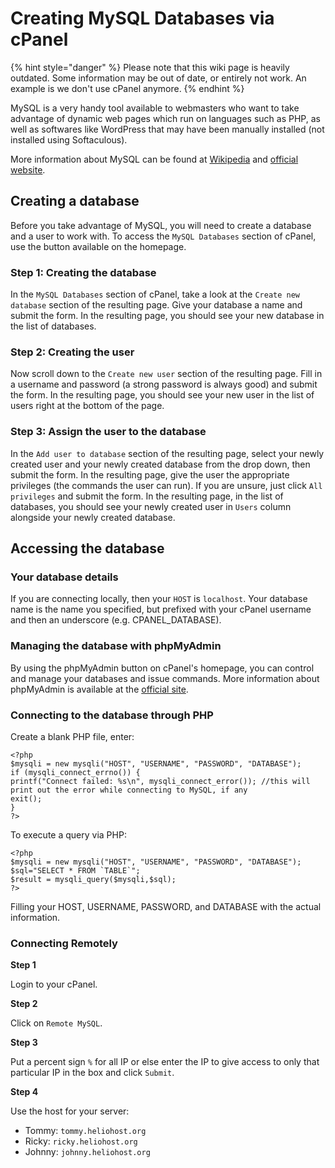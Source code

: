 # Creating MySQL Databases via cPanel

{% hint style="danger" %}
Please note that this wiki page is heavily outdated. Some information may be out of date, or entirely not work. An example is we don't use cPanel anymore.
{% endhint %}

MySQL is a very handy tool available to webmasters who want to take advantage of dynamic web pages which run on languages such as PHP, as well as softwares like WordPress that may have been manually installed (not installed using Softaculous).

More information about MySQL can be found at [Wikipedia](https://en.wikipedia.org/wiki/MySQL) and [official website](https://www.mysql.com).

## Creating a database

Before you take advantage of MySQL, you will need to create a database and a user to work with. To access the `MySQL Databases` section of cPanel, use the button available on the homepage.

### Step 1: Creating the database

In the `MySQL Databases` section of cPanel, take a look at the `Create new database` section of the resulting page. Give your database a name and submit the form. In the resulting page, you should see your new database in the list of databases.

### Step 2: Creating the user

Now scroll down to the `Create new user` section of the resulting page. Fill in a username and password (a strong password is always good) and submit the form. In the resulting page, you should see your new user in the list of users right at the bottom of the page.

### Step 3: Assign the user to the database

In the `Add user to database` section of the resulting page, select your newly created user and your newly created database from the drop down, then submit the form. In the resulting page, give the user the appropriate privileges (the commands the user can run). If you are unsure, just click `All privileges` and submit the form. In the resulting page, in the list of databases, you should see your newly created user in `Users` column alongside your newly created database.

## Accessing the database

### Your database details

If you are connecting locally, then your `HOST` is `localhost`. Your database name is the name you specified, but prefixed with your cPanel username and then an underscore (e.g. CPANEL\_DATABASE).

### Managing the database with phpMyAdmin

By using the phpMyAdmin button on cPanel's homepage, you can control and manage your databases and issue commands. More information about phpMyAdmin is available at the [official site](https://www.phpmyadmin.net).

### Connecting to the database through PHP

Create a blank PHP file, enter:

```
<?php
$mysqli = new mysqli("HOST", "USERNAME", "PASSWORD", "DATABASE");
if (mysqli_connect_errno()) {
printf("Connect failed: %s\n", mysqli_connect_error()); //this will print out the error while connecting to MySQL, if any
exit();
}
?>
```

To execute a query via PHP:

```
<?php
$mysqli = new mysqli("HOST", "USERNAME", "PASSWORD", "DATABASE");
$sql="SELECT * FROM `TABLE`";
$result = mysqli_query($mysqli,$sql);
?>
```

Filling your HOST, USERNAME, PASSWORD, and DATABASE with the actual information.

### Connecting Remotely

**Step 1**

Login to your cPanel.

**Step 2**

Click on `Remote MySQL`.

**Step 3**

Put a percent sign `%` for all IP or else enter the IP to give access to only that particular IP in the box and click `Submit`.

**Step 4**

Use the host for your server:

* Tommy: `tommy.heliohost.org`
* Ricky: `ricky.heliohost.org`
* Johnny: `johnny.heliohost.org`
